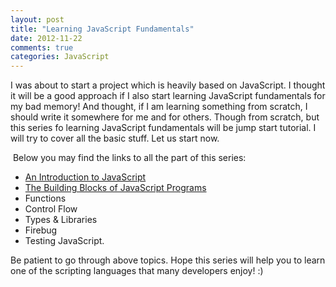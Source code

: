 ```yaml
---
layout: post
title: "Learning JavaScript Fundamentals"
date: 2012-11-22
comments: true
categories: JavaScript
---
```


I was about to start a project which is heavily based on JavaScript. I thought it will be a good approach if I also start learning JavaScript fundamentals for my bad memory! And thought, if I am learning something from scratch, I should write it somewhere for me and for others. Though from scratch, but this series fo learning JavaScript fundamentals will be jump start tutorial. I will try to cover all the basic stuff. Let us start now.  
  
<!-- more -->
  
 Below you may find the links to all the part of this series:  

- [An Introduction to JavaScript](http://learnwithsid.blogspot.com/2012/11/an-introduction-to-javascript.html)
- [The Building Blocks of JavaScript Programs](http://learnwithsid.blogspot.com/2012/11/the-building-blocks-of-javascript.html)
- Functions
- Control Flow
- Types & Libraries
- Firebug
- Testing JavaScript.

Be patient to go through above topics. Hope this series will help you to learn one of the scripting languages that many developers enjoy! :)  